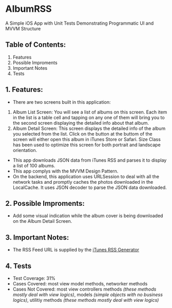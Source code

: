 # AlbumRSS
A Simple iOS App with Unit Tests Demonstrating Programmatic UI and MVVM Structure

## Table of Contents:
1. Features
2. Possible Improments
3. Important Notes
4. Tests

## 1. Features:
* There are two screens built in this application:
1. Album List Screen: You will see a list of albums on this screen. Each item in the list is a table cell and tapping on any one of them will bring you to the second screen displaying the detailed info about that album.
2. Album Detail Screen: This screen displays the detailed info of the album you selected from the list. Click on the button at the buttom of the screen will either open this album in iTunes Store or Safari. Size Class has been used to optimize this screen for both portrait and landscape orientation.
* This app downloads JSON data from iTunes RSS and parses it to display a list of 100 albums.
* This app complys with the MVVM Design Pattern.
* On the backend, this application uses URLSession to deal with all the network tasks and promptly caches the photos downloaded in the LocalCache. It uses JSON decoder to parse the JSON data downloaded.

## 2. Possible Improments:
* Add some visual indication while the album cover is being downloaded on the Album Detail Screen.

## 3. Important Notes:
* The RSS Feed URL is supplied by the [iTunes RSS Generator](https://rss.itunes.apple.com/en-us)

## 4. Tests
* Test Coverage: 31%
* Cases Covered: most view model methods, networker methods
* Cases Not Covered: most view controllers methods _(these methods mostly deal with view logics)_, models _(simple objects with no business logics)_, utilitiy methods _(these methods mostly deal with view logics)_
